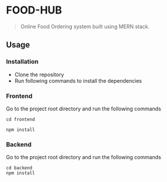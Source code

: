 # FOOD-HUB

> Online Food Ordering system built using MERN stack.

## Usage

### Installation

- Clone the repository
- Run following commands to install the dependencies

### Frontend
Go to the project root directory and run the following commands

```
cd frontend
```
```
npm install
```


### Backend
Go to the project root directory and run the following commands

```
cd backend
npm install
```

